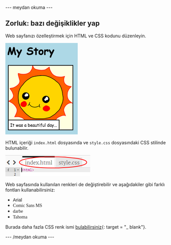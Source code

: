 \--- meydan okuma \---

## Zorluk: bazı değişiklikler yap

Web sayfanızı özelleştirmek için HTML ve CSS kodunu düzenleyin.

![ekran görüntüsü](images/story-changes.png)

HTML içeriği `index.html` dosyasında ve `style.css` dosyasındaki CSS stilinde bulunabilir.

![ekran görüntüsü](images/story-files.png)

Web sayfasında kullanılan renkleri de değiştirebilir ve aşağıdakiler gibi farklı fontları kullanabilirsiniz:

+ <span style="font-family: Arial;">Arial</span>
+ <span style="font-family: Comic Sans MS;">Comic Sans MS</span>
+ <span style="font-family: Impact;">darbe</span>
+ <span style="font-family: Tahoma;">Tahoma</span>

Burada daha fazla CSS renk ismi [bulabilirsiniz](http://jumpto.cc/colours){: target = "_ blank"}.

\--- /meydan okuma \---